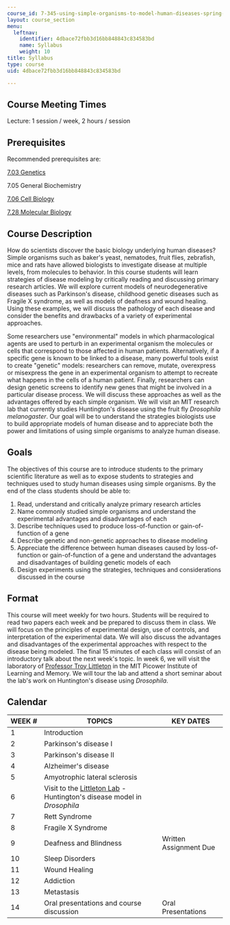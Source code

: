 ```yaml
---
course_id: 7-345-using-simple-organisms-to-model-human-diseases-spring-2013
layout: course_section
menu:
  leftnav:
    identifier: 4dbace72fbb3d16bb848843c834583bd
    name: Syllabus
    weight: 10
title: Syllabus
type: course
uid: 4dbace72fbb3d16bb848843c834583bd

---
```


Course Meeting Times
--------------------

Lecture: 1 session / week, 2 hours / session

Prerequisites
-------------

Recommended prerequisites are:

[7.03 Genetics](/courses/7-03-genetics-fall-2004/)

7.05 General Biochemistry

[7.06 Cell Biology](/courses/7-06-cell-biology-spring-2007/)

[7.28 Molecular Biology](/courses/7-28-molecular-biology-spring-2005/)

Course Description
------------------

How do scientists discover the basic biology underlying human diseases? Simple organisms such as baker's yeast, nematodes, fruit flies, zebrafish, mice and rats have allowed biologists to investigate disease at multiple levels, from molecules to behavior. In this course students will learn strategies of disease modeling by critically reading and discussing primary research articles. We will explore current models of neurodegenerative diseases such as Parkinson's disease, childhood genetic diseases such as Fragile X syndrome, as well as models of deafness and wound healing. Using these examples, we will discuss the pathology of each disease and consider the benefits and drawbacks of a variety of experimental approaches.

Some researchers use "environmental" models in which pharmacological agents are used to perturb in an experimental organism the molecules or cells that correspond to those affected in human patients. Alternatively, if a specific gene is known to be linked to a disease, many powerful tools exist to create "genetic" models: researchers can remove, mutate, overexpress or misexpress the gene in an experimental organism to attempt to recreate what happens in the cells of a human patient. Finally, researchers can design genetic screens to identify new genes that might be involved in a particular disease process. We will discuss these approaches as well as the advantages offered by each simple organism. We will visit an MIT research lab that currently studies Huntington's disease using the fruit fly _Drosophila melanogaster_. Our goal will be to understand the strategies biologists use to build appropriate models of human disease and to appreciate both the power and limitations of using simple organisms to analyze human disease.

Goals
-----

The objectives of this course are to introduce students to the primary scientific literature as well as to expose students to strategies and techniques used to study human diseases using simple organisms. By the end of the class students should be able to:

1.  Read, understand and critically analyze primary research articles
2.  Name commonly studied simple organisms and understand the experimental advantages and disadvantages of each
3.  Describe techniques used to produce loss-of-function or gain-of-function of a gene
4.  Describe genetic and non-genetic approaches to disease modeling
5.  Appreciate the difference between human diseases caused by loss-of-function or gain-of-function of a gene and understand the advantages and disadvantages of building genetic models of each
6.  Design experiments using the strategies, techniques and considerations discussed in the course

Format
------

This course will meet weekly for two hours. Students will be required to read two papers each week and be prepared to discuss them in class. We will focus on the principles of experimental design, use of controls, and interpretation of the experimental data. We will also discuss the advantages and disadvantages of the experimental approaches with respect to the disease being modeled. The final 15 minutes of each class will consist of an introductory talk about the next week's topic. In week 6, we will visit the laboratory of [Professor Troy Littleton](http://web.mit.edu/flybrain/littletonlab/2012%20Lab%20Website/) in the MIT Picower Institute of Learning and Memory. We will tour the lab and attend a short seminar about the lab's work on Huntington's disease using _Drosophila_.

Calendar
--------

| WEEK # | TOPICS | KEY DATES |
| --- | --- | --- |
| 1 | Introduction | &nbsp; |
| 2 | Parkinson's disease I | &nbsp; |
| 3 | Parkinson's disease II | &nbsp; |
| 4 | Alzheimer's disease | &nbsp; |
| 5 | Amyotrophic lateral sclerosis | &nbsp; |
| 6 | Visit to the [Littleton Lab](http://web.mit.edu/flybrain/littletonlab/2012%20Lab%20Website/) - Huntington's disease model in _Drosophila_ | &nbsp; |
| 7 | Rett Syndrome | &nbsp; |
| 8 | Fragile X Syndrome | &nbsp; |
| 9 | Deafness and Blindness | Written Assignment Due |
| 10 | Sleep Disorders | &nbsp; |
| 11 | Wound Healing | &nbsp; |
| 12 | Addiction | &nbsp; |
| 13 | Metastasis | &nbsp; |
| 14 | Oral presentations and course discussion | Oral Presentations